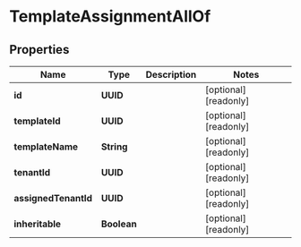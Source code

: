 

# TemplateAssignmentAllOf


## Properties

Name | Type | Description | Notes
------------ | ------------- | ------------- | -------------
**id** | **UUID** |  |  [optional] [readonly]
**templateId** | **UUID** |  |  [optional] [readonly]
**templateName** | **String** |  |  [optional] [readonly]
**tenantId** | **UUID** |  |  [optional] [readonly]
**assignedTenantId** | **UUID** |  |  [optional] [readonly]
**inheritable** | **Boolean** |  |  [optional] [readonly]




